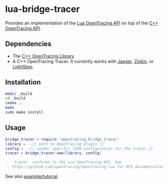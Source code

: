 # lua-bridge-tracer

Provides an implementation of the [Lua OpenTracing API](https://github.com/opentracing/opentracing-lua) 
on top of the [C++ OpenTracing API](https://github.com/opentracing/opentracing-cpp).

Dependencies
------------
- The [C++ OpenTracing Library](https://github.com/opentracing/opentracing-cpp)
- A C++ OpenTracing Tracer. It currently works with
[Jaeger](https://github.com/jaegertracing/cpp-client),
[Zipkin](https://github.com/rnburn/zipkin-cpp-opentracing), or
[LightStep](https://github.com/lightstep/lightstep-tracer-cpp).

Installation
------------
```bash
mkdir .build
cd .build
cmake ..
make
sudo make install
```

Usage
-----
```lua
bridge_tracer = require 'opentracing_bridge_tracer'
library = --[[ path to OpenTracing plugin ]]
config = --[[ vendor specific JSON configuration for the tracer ]]
tracer = bridge_tracer:new(library, config)

-- `tracer` conforms to the Lua OpenTracing API. See 
-- https://github.com/opentracing/opentracing-lua for API documentation.
```

See also [example/tutorial](example/tutorial).
